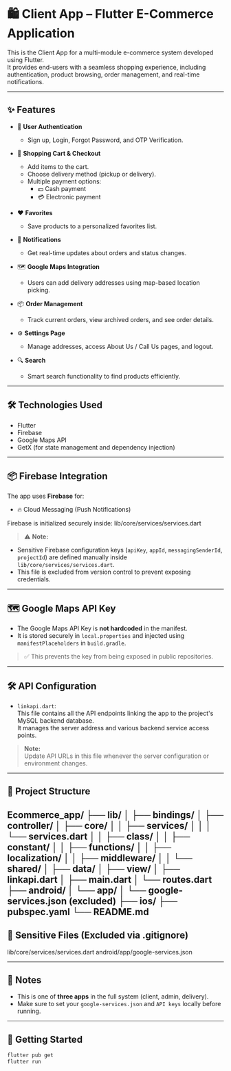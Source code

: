 # 🛍️ Client App – Flutter E-Commerce Application

This is the Client App for a multi-module e-commerce system developed using Flutter.  
It provides end-users with a seamless shopping experience, including authentication, product browsing, order management, and real-time notifications.

---

## ✨ Features

- 🔐 **User Authentication**
    - Sign up, Login, Forgot Password, and OTP Verification.

- 🛒 **Shopping Cart & Checkout**
    - Add items to the cart.
    - Choose delivery method (pickup or delivery).
    - Multiple payment options:
        - 💵 Cash payment
        - 💳 Electronic payment

- ❤️ **Favorites**
    - Save products to a personalized favorites list.

- 🔔 **Notifications**
    - Get real-time updates about orders and status changes.

- 🗺️ **Google Maps Integration**
    - Users can add delivery addresses using map-based location picking.

- 📦 **Order Management**
    - Track current orders, view archived orders, and see order details.

- ⚙️ **Settings Page**
    - Manage addresses, access About Us / Call Us pages, and logout.

- 🔍 **Search**
    - Smart search functionality to find products efficiently.
---

## 🛠️ Technologies Used

- Flutter
- Firebase
- Google Maps API
- GetX (for state management and dependency injection)

---

## 📦 Firebase Integration

The app uses **Firebase** for:
- 🔥 Cloud Messaging (Push Notifications)

Firebase is initialized securely inside:
lib/core/services/services.dart

> ⚠️ **Note:**  
- Sensitive Firebase configuration keys (`apiKey`, `appId`, `messagingSenderId`, `projectId`) are defined manually inside `lib/core/services/services.dart`.
- This file is excluded from version control to prevent exposing credentials.

---

## 🗺️ Google Maps API Key

- The Google Maps API Key is **not hardcoded** in the manifest.
- It is stored securely in `local.properties` and injected using `manifestPlaceholders` in `build.gradle`.

> ✅ This prevents the key from being exposed in public repositories.

---
## 🛠️ API Configuration

- `linkapi.dart`:  
  This file contains all the API endpoints linking the app to the project's MySQL backend database.  
  It manages the server address and various backend service access points.

> **Note:**  
> Update API URLs in this file whenever the server configuration or environment changes.

---


## 📁 Project Structure

Ecommerce_app/
├── lib/
│ ├── bindings/
│ ├── controller/
│ ├── core/
│ │ ├── services/
│ │ │ └── services.dart
│ │ ├── class/
│ │ ├── constant/
│ │ ├── functions/
│ │ ├── localization/
│ │ ├── middleware/
│ │ └── shared/
│ ├── data/
│ ├── view/
│ ├── linkapi.dart
│ ├── main.dart
│ └── routes.dart
├── android/
│ └── app/
│ └── google-services.json (excluded)
├── ios/
├── pubspec.yaml
└── README.md
---


## 🚫 Sensitive Files (Excluded via .gitignore)


lib/core/services/services.dart
android/app/google-services.json


---

## 📌 Notes

- This is one of **three apps** in the full system (client, admin, delivery).
- Make sure to set your `google-services.json` and `API keys` locally before running.

---

## 🚀 Getting Started

```bash
flutter pub get
flutter run
